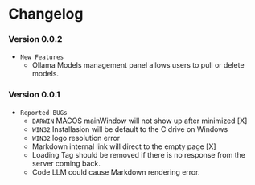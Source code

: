 # Changelog


### Version 0.0.2

- `New Features`
    - Ollama Models management panel allows users to pull or delete models.

### Version 0.0.1

- `Reported BUGs`
    - `DARWIN` MACOS mainWindow will not show up after minimized [X]
    - `WIN32` Installasion will be default to the C drive on Windows
    - `WIN32` logo resolution error
    - Markdown internal link will direct to the empty page [X]
    - Loading Tag should be removed if there is no response from the server coming back.
    - Code LLM could cause Markdown rendering error.


